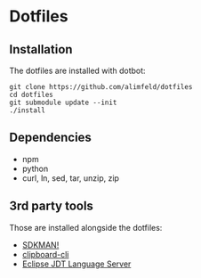 # Dotfiles

## Installation

The dotfiles are installed with dotbot:

```shell
git clone https://github.com/alimfeld/dotfiles
cd dotfiles
git submodule update --init
./install
```

## Dependencies

- npm
- python
- curl, ln, sed, tar, unzip, zip

## 3rd party tools

Those are installed alongside the dotfiles:

- [SDKMAN!](https://sdkman.io)
- [clipboard-cli](https://github.com/sindresorhus/clipboard-cli)
- [Eclipse JDT Language Server](https://projects.eclipse.org/projects/eclipse.jdt.ls)
